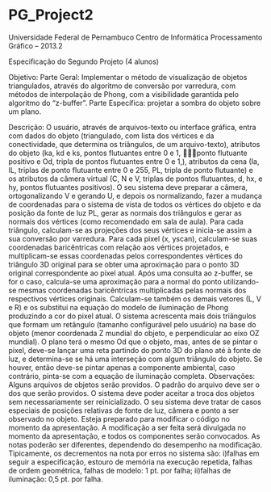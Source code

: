 PG_Project2
===========
Universidade Federal de Pernambuco
Centro de Informática
Processamento Gráfico – 2013.2

Especificação do Segundo Projeto (4 alunos)

Objetivo:
Parte Geral: Implementar o método de visualização de objetos triangulados, através do algoritmo de conversão por varredura, com métodos de interpolação de Phong, com a visibilidade garantida pelo algoritmo do “z-buffer”.
Parte Específica: projetar a sombra do objeto sobre um plano.

Descrição: O usuário, através de arquivos-texto ou interface gráfica, entra com dados do objeto (triangulado, com lista dos vértices e da conectividade, que determina os triângulos, de um arquivo-texto), atributos do objeto (ka, kd e ks, pontos flutuantes entre 0 e 1, ponto flutuante positivo e Od, tripla de pontos flutuantes entre 0 e 1,), atributos da cena (Ia, IL, triplas de ponto flutuante entre 0 e 255, PL, tripla de ponto flutuante) e os atributos da câmera virtual (C, N e V, triplas de pontos flutuantes, d, hx, e hy, pontos flutuantes positivos). O seu sistema deve preparar a câmera, ortogonalizando V  e gerando U, e depois os normalizando, fazer a mudança de coordenadas para o sistema de vista de todos os vértices do objeto e da posição da fonte de luz PL, gerar as normais dos triângulos e gerar as normais dos vértices (como recomendado em sala de aula). Para cada triângulo, calculam-se as projeções dos seus vértices e inicia-se assim a sua conversão por varredura. Para cada pixel (x, yscan), calculam-se suas coordenadas baricêntricas com relação aos vértices projetados, e multiplicam-se essas coordenadas pelos correspondentes vértices do triângulo 3D original para se obter uma aproximação para o ponto 3D original correspondente ao pixel atual. Após uma consulta ao z-buffer, se for o caso, calcula-se uma aproximação para a normal do ponto utilizando-se mesmas coordenadas baricêntricas multiplicadas pelas normais dos respectivos vértices originais. Calculam-se também os demais vetores (L, V e R) e os substitui na equação do modelo de iluminação de Phong produzindo a cor do pixel atual. O sistema acrescenta mais dois triângulos que formam um retângulo (tamanho configurável pelo usuário) na base do objeto (menor coordenada Z mundial do objeto, e perpendicular ao eixo OZ mundial). O plano terá o mesmo Od que o objeto, mas, antes de se pintar o pixel, deve-se lançar uma reta partindo do ponto 3D do plano até à fonte de luz, e determina-se se há uma interseção com algum triângulo do objeto. Se houver, então deve-se pintar apenas a componente ambiental, caso contrário, pinta-se com a equação de iluminação completa.
Observações:
	Alguns arquivos de objetos serão providos. O padrão do arquivo deve ser o dos que serão providos. O sistema deve poder aceitar a troca dos objetos sem necessariamente ser reinicializado. O seu sistema deve tratar de casos especiais de posições relativas de fonte de luz, câmera e ponto a ser observado no objeto. 
	 Esteja preparado para modificar o código no momento da apresentação. A modificação a ser feita será divulgada no momento da apresentação, e todos os componentes serão convocados. As notas poderão ser diferentes, dependendo do desempenho na modificação. Tipicamente, os decrementos na nota por erros no sistema são: i)falhas em seguir a especificação, estouro de memória na execução repetida, falhas de ordem geométrica, falhas de modelo: 1 pt. por falha; ii)falhas de iluminação: 0,5 pt. por falha.
